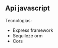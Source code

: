 <div>
    <h2>Api javascript</h2>
    <p>Tecnologias:</p>
    <p>
        <ul>
            <li>Express framework</li>
            <li>Sequileze orm</li>
            <li>Cors</li>
        </ul>
    </p>
</div>
